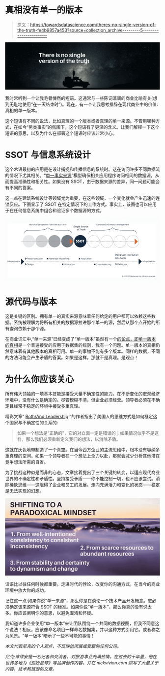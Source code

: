 # 真相没有单一的版本

> 原文：<https://towardsdatascience.com/theres-no-single-version-of-the-truth-fe4b9857a453?source=collection_archive---------5----------------------->

![](img/f150d97caf19e773c1be536332ae869d.png)

我时常听到一个让我毛骨悚然的短语。这通常与一些陈词滥调的商业比喻有关(想到无耻地使用“在一天结束时”)。现在，有一个让我思考措辞在现代商业中的价值:真相的单一版本。

这个短语有不同的说法，比如真理的一个版本或者真理的单一来源。不管用哪种方式，在如今“另类事实”的氛围下，这个短语有了更深的含义。让我们解释一下这个短语的意思，以及为什么在部署这个短语时应该非常小心。

# SSOT 与信息系统设计

这个术语最初的应用是在设计捕捉和传播信息的系统时。这在访问许多不同数据流的情况下尤其相关。“[单一事实来源](https://en.wikipedia.org/wiki/Single_source_of_truth)”模型确保相关应用程序访问相同的数据源，从而提高准确性和相关性。如果没有 SSOT，由于数据来源的差异，同一问题可能会有不同的答案。

这一点在建筑系统设计等领域尤为重要，在这些领域，一个变化就会产生迅速的连锁反应。下图显示了 SSOT 在特定情况下的工作方式。事实上，该图也可以应用于在任何信息系统中组合和验证多个数据源的方式。

![](img/9fc09a00eacd14224619329b62744d3a.png)

# 源代码与版本

这是关键的区别。拥有单一的真实来源意味着任何给定的用户都可以依赖这些数据。系统被理解为将所有相关的数据源拉进那个单一的源，然后从那个点开始的所有查询依赖于那个源。

在商业词汇中,“单一来源”已经变成了“单一版本”虽然有一个[的论点，即单一版本的真相](https://www.linkedin.com/pulse/single-source-truth-vs-version-lionel-grealou)是一个普遍接受的应用于数据集的规则，我有一个问题。单一版本的真相仍然意味着有其他版本的真相可用。单一的事物不能有多个版本。同样的数据，不同的方法可能会产生矛盾的答案。如果是这样，那就不是真理。是观点！

# 为什么你应该关心

所有伟大领袖的一项基本技能是接受大量不确定性的能力。在不断变化的宏观经济环境中，没有什么是确定的。尽管模糊不清，但企业必须经营。领导者必须在不确定且经常不稳定的环境中接受多重真理。

精彩文章“ [Both/And Leadership](https://hbr.org/2016/05/both-and-leadership) ”的作者指出了美国人的思维方式是如何框定这个国家与不确定性的关系的:

> 如果一个想法是“正确的”，它的对立面一定是错误的；如果情况似乎不是这样，那么我们必须重新定义我们的想法，以消除矛盾。

这就在灰色地带制造了一个真空。在当今西方企业的主流思维中，根本没有容纳多重真理的空间。如果一个领导者在一个想法上全力以赴，那就会减少分析其他潜在竞争想法所需的自省。

为了挑战这种似是而非的心态，文章接着提出了三个关键的转变，以适应现代商业世界的不确定性和矛盾性。坚持接受矛盾——你不能控制一切，也不应该尝试。消除稀缺思维——这阻碍了企业和员工的发展。走向充满活力和变化的状态——稳定是无法实现的幻想。

![](img/1b5615019f33e12e7d85fe1d0d6f363e.png)

话语比以往任何时候都重要。走进时代的悖论，改变你的沟通方式，在当今的商业环境中放大你的成功。

记住这一点:如果你说“单一来源”，那么你是在谈论一个技术产品开发概念。您必须确定该来源符合 SSOT 的标准。如果你说“单一版本”，那么你真的没有说太多。你应该阐明你的意思，以避免混淆和怀疑。

我知道许多企业使用“单一版本”来让团队围绕一个共同的数据视图，但我不同意这个说法！相反，应该像命名项目一样命名数据集，并以这种方式引用它。或者称之为风景。“单一版本”暗示了一些不可能的事情！

*本文代表尼克的个人观点，不反映他所属或受雇的任何公司。*

*尼克·维维安是一名记者和交流者，对旅游事业充满热情。在过去的十年里，他在世界各地为《孤独星球》等品牌创作内容，并在 nickvivion.com 撰写了大量关于内容、技术和旅游的文章。*
